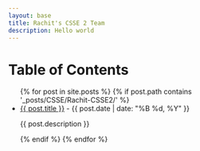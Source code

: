```yaml
---
layout: base
title: Rachit's CSSE 2 Team
description: Hello world
---
```


# Table of Contents

<ul>
  {% for post in site.posts %}
    {% if post.path contains '_posts/CSSE/Rachit-CSSE2/' %}
      <li>
        <a href="{{ post.url }}">{{ post.title }}</a> - {{ post.date | date: "%B %d, %Y" }}
        <p>{{ post.description }}</p>
      </li>
    {% endif %}
  {% endfor %}
</ul>